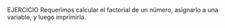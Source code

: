 EJERCICIO
Requerimos calcular el factorial de un número, asignarlo a una variable, y luego imprimirla.
